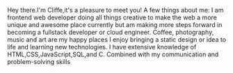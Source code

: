 Hey there.I'm Cliffe,it's a pleasure to meet you!
A few things about me:
I am frontend web developer doing all things creative to make the web a more unique and awesome place currently but am making more steps forward in becoming a fullstack developer or cloud engineer.
Coffee, photography, music and art are my happy places
I enjoy bringing a static design or idea to life and learning new technologies.
I have extensive knowledge of HTML,CSS,JavaScript,SQL,and C. Combined with my communication and problem-solving skills



<!--
**captainwycliffe/captainwycliffe** is a ✨ _special_ ✨ repository because its `README.md` (this file) appears on your GitHub profile.

Here are some ideas to get you started:

- 🔭 I’m currently working on becoming a frontend developer at the moment.
- 🌱 I’m currently learning react just finished javascript,html,css
- 👯 I’m looking to collaborate on ...
- 🤔 I’m looking for help with ...
- 💬 Ask me about anything.Reach me through 
email:captainwycliffe@gmail.com,
whatsapp: +254768025830
instagram:@ft.kibet_

- 📫 How to reach me: ...
- 😄 Pronouns: ...
- ⚡ Fun fact: ...
-->

